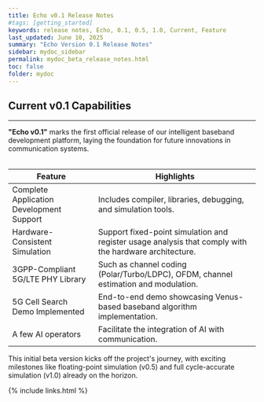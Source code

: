 ```yaml
---
title: Echo v0.1 Release Notes
#tags: [getting_started]
keywords: release notes, Echo, 0.1, 0.5, 1.0, Current, Feature
last_updated: June 10, 2025
summary: "Echo Version 0.1 Release Notes"
sidebar: mydoc_sidebar
permalink: mydoc_beta_release_notes.html
toc: false
folder: mydoc
---
```


## Current v0.1 Capabilities

* * *
  
**"Echo v0.1"** marks the first official release of our intelligent baseband development platform, laying the foundation for future innovations in communication systems. 
<br><br>

| Feature                                     | Highlights                                                                                                      |
| ------------------------------------------- | --------------------------------------------------------------------------------------------------------------- |
| Complete Application Development Support    | Includes compiler, libraries, debugging, and simulation tools.                                                  |
| Hardware-Consistent Simulation              | Support fixed-point simulation and register usage analysis that comply with the hardware architecture.          |
| 3GPP-Compliant 5G/LTE PHY Library           | ​Such as channel coding (Polar/Turbo/LDPC), OFDM, channel estimation and modulation.                             |
| 5G Cell Search Demo Implemented             | End-to-end demo showcasing Venus-based baseband algorithm implementation.                                       |
| A few AI operators                          | Facilitate the integration of AI with communication.                                                            |

This initial beta version kicks off the project's journey, with exciting milestones like floating-point simulation (v0.5) and full cycle-accurate simulation (v1.0) already on the horizon.

{% include links.html %}

